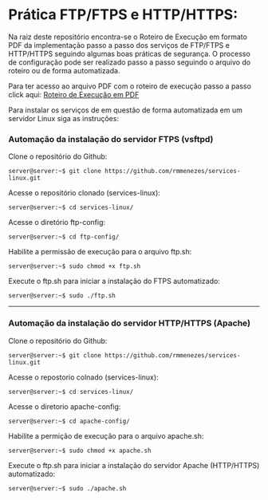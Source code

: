 # Prática FTP/FTPS e HTTP/HTTPS:

Na raiz deste repositório encontra-se o Roteiro de Execução em formato PDF da implementação passo a passo dos serviços de FTP/FTPS e HTTP/HTTPS seguindo algumas boas práticas de segurança. O processo de configuração pode ser realizado passo a passo seguindo o arquivo do roteiro ou de forma automatizada.

Para ter acesso ao arquivo PDF com o roteiro de execução passo a passo click aqui: [Roteiro de Execução em PDF](./Roteiro%20de%20Execução.pdf)

Para instalar os serviços de em questão de forma automatizada em um servidor Linux siga as instruções:

### Automação da instalação do servidor FTPS (vsftpd)


Clone o repositório do Github:
```console
server@server:~$ git clone https://github.com/rmmenezes/services-linux.git
```

Acesse o repositório clonado (services-linux):
```console
server@server:~$ cd services-linux/
```

Acesse o diretório ftp-config:
```console
server@server:~$ cd ftp-config/
```

Habilite a permissão de execução para o arquivo ftp.sh:
```console
server@server:~$ sudo chmod +x ftp.sh
```

Execute o ftp.sh para iniciar a instalação do FTPS automatizado:
```console
server@server:~$ sudo ./ftp.sh
```

___


### Automação da instalação do servidor HTTP/HTTPS (Apache)


Clone o repositório do Github:
```console
server@server:~$ git clone https://github.com/rmmenezes/services-linux.git
```

Acesse o repostorio colnado (services-linux):
```console
server@server:~$ cd services-linux/
```

Acesse o diretorio apache-config:
```console
server@server:~$ cd apache-config/
```

Habilite a permição de execução para o arquivo apache.sh:
```console
server@server:~$ sudo chmod +x apache.sh
```

Execute o ftp.sh para iniciar a instalação do servidor Apache (HTTP/HTTPS) automatizado:
```console
server@server:~$ sudo ./apache.sh
```

